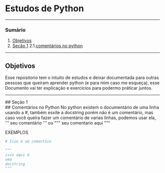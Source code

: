 # Estudos de Python

********
### Sumário
1. [Objetivos](#objetivos)
2. [Seção  1](#Seção1)
2.1.[comentários no python](#coment)
*******

<div id='objetivos'>

## Objetivos
Esse repositorio tem o intuito de estudos e deixar documentada para outras pessoas que queiram aprender python (e para mim caso me esqueça), esse Documento vai ter explicação e exercicios para podermo práticar juntos.

******
<div id='Seção1'>
## Seção 1
<div id='coment'>
## Comentários no Python
No python existem o documentário de uma linha usando a #, também esxite a docstring porém não é um comentário, mas caso você queira fazer um comentário de varias linhas, podemos usar ela, ''' seu comentário ''' ou """ seu comentario aqui """

EXEMPLOS
~~~~python
# Isso é um comentáio

"""
isso aqui é 
uma 
docstring
"""
~~~~
